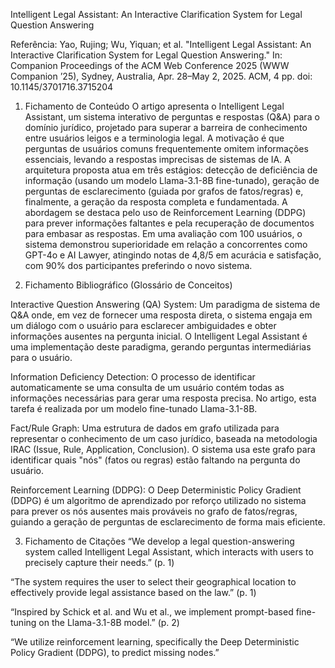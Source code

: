 Intelligent Legal Assistant: An Interactive Clarification System for Legal Question Answering

Referência:
Yao, Rujing; Wu, Yiquan; et al. "Intelligent Legal Assistant: An Interactive Clarification System for Legal Question Answering." In: Companion Proceedings of the ACM Web Conference 2025 (WWW Companion ’25), Sydney, Australia, Apr. 28–May 2, 2025. ACM, 4 pp. doi: 10.1145/3701716.3715204

1. Fichamento de Conteúdo
O artigo apresenta o Intelligent Legal Assistant, um sistema interativo de perguntas e respostas (Q&A) para o domínio jurídico, projetado para superar a barreira de conhecimento entre usuários leigos e a terminologia legal. A motivação é que perguntas de usuários comuns frequentemente omitem informações essenciais, levando a respostas imprecisas de sistemas de IA. A arquitetura proposta atua em três estágios: detecção de deficiência de informação (usando um modelo Llama-3.1-8B fine-tunado), geração de perguntas de esclarecimento (guiada por grafos de fatos/regras) e, finalmente, a geração da resposta completa e fundamentada. A abordagem se destaca pelo uso de Reinforcement Learning (DDPG) para prever informações faltantes e pela recuperação de documentos para embasar as respostas. Em uma avaliação com 100 usuários, o sistema demonstrou superioridade em relação a concorrentes como GPT-4o e AI Lawyer, atingindo notas de 4,8/5 em acurácia e satisfação, com 90% dos participantes preferindo o novo sistema.

2. Fichamento Bibliográfico (Glossário de Conceitos)
   
Interactive Question Answering (QA) System: Um paradigma de sistema de Q&A onde, em vez de fornecer uma resposta direta, o sistema engaja em um diálogo com o usuário para esclarecer ambiguidades e obter informações ausentes na pergunta inicial. O Intelligent Legal Assistant é uma implementação deste paradigma, gerando perguntas intermediárias para o usuário.

Information Deficiency Detection: O processo de identificar automaticamente se uma consulta de um usuário contém todas as informações necessárias para gerar uma resposta precisa. No artigo, esta tarefa é realizada por um modelo fine-tunado Llama-3.1-8B.

Fact/Rule Graph: Uma estrutura de dados em grafo utilizada para representar o conhecimento de um caso jurídico, baseada na metodologia IRAC (Issue, Rule, Application, Conclusion). O sistema usa este grafo para identificar quais "nós" (fatos ou regras) estão faltando na pergunta do usuário.

Reinforcement Learning (DDPG): O Deep Deterministic Policy Gradient (DDPG) é um algoritmo de aprendizado por reforço utilizado no sistema para prever os nós ausentes mais prováveis no grafo de fatos/regras, guiando a geração de perguntas de esclarecimento de forma mais eficiente.

3. Fichamento de Citações
“We develop a legal question-answering system called Intelligent Legal Assistant, which interacts with users to precisely capture their needs.” (p. 1)

“The system requires the user to select their geographical location to effectively provide legal assistance based on the law.” (p. 1)

“Inspired by Schick et al. and Wu et al., we implement prompt-based fine-tuning on the Llama-3.1-8B model.” (p. 2)

“We utilize reinforcement learning, specifically the Deep Deterministic Policy Gradient (DDPG), to predict missing nodes.” 
